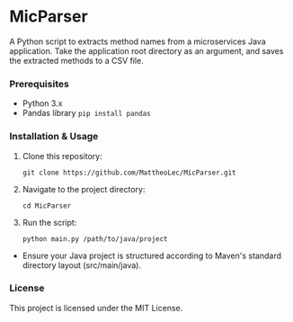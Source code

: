 # MicParser

A Python script to extracts method names from a microservices Java application.
Take the application root directory as an argument, and saves the extracted methods to a CSV file.

### Prerequisites

- Python 3.x
- Pandas library `pip install pandas`

### Installation & Usage

1. Clone this repository:
   ```shell
   git clone https://github.com/MattheoLec/MicParser.git
   ```

2. Navigate to the project directory:
   ```shell
   cd MicParser
   ```

3. Run the script:
   ```
   python main.py /path/to/java/project
   ```

- Ensure your Java project is structured according to Maven's standard directory layout (src/main/java).

### License

This project is licensed under the MIT License.